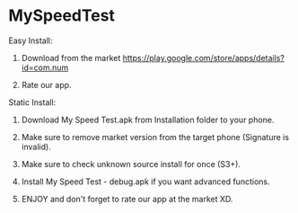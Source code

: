 MySpeedTest
===========
Easy Install:
  1) Download from the market https://play.google.com/store/apps/details?id=com.num

  2) Rate our app.

Static Install:
  1) Download My Speed Test.apk from Installation folder to your phone. 
 
  2) Make sure to remove market version from the target phone (Signature is invalid).
 
  3) Make sure to check unknown source install for once (S3+). 
 
  4) Install My Speed Test - debug.apk if you want advanced functions.
 
  5) ENJOY and don't forget to rate our app at the market XD.
